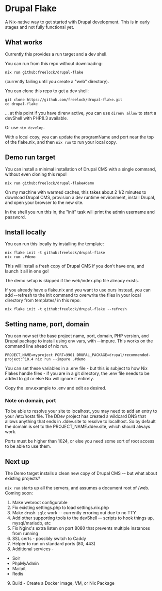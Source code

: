 # Drupal Flake

A Nix-native way to get started with Drupal development. This is in early stages and not fully functional yet.

## What works

Currently this provides a run target and a dev shell.

You can run from this repo without downloading:

```
nix run github:freelock/drupal-flake
```
(currently failing until you create a "web" directory).

You can clone this repo to get a dev shell:

```
git clone https://github.com/freelock/drupal-flake.git
cd drupal-flake
```
... at this point if you have direnv active, you can use `direnv allow` to start a devShell with PHP8.3 available.

Or use `nix develop`.

With a local copy, you can update the programName and port near the top of the flake.nix, and then `nix run` to run your local copy.

## Demo run target

You can install a minimal installation of Drupal CMS with a single command, without even cloning this repo!

```
nix run github:freelock/drupal-flake#demo
```
On my machine with warmed caches, this takes about 2 1/2 minutes to download Drupal CMS, provision a dev runtime environment, install Drupal, and open your browser to the new site.

In the shell you run this in, the "init" task will print the admin username and password.

## Install locally

You can run this locally by installing the template:

```
nix flake init -t github:freelock/drupal-flake
nix run .#demo
```
This will install a fresh copy of Drupal CMS if you don't have one, and launch it all in one go!

The demo setup is skipped if the web/index.php file already exists.

If you already have a flake.nix and you want to use ours instead, you can add --refresh to the init command to overwrite the files in your local directory from templates/ in this repo:

```
nix flake init -t github:freelock/drupal-flake --refresh
```

## Setting name, port, domain

You can now set the base project name, port, domain, PHP version, and Drupal package to install using env vars, with --impure. This works on the command line ahead of nix run.

```
PROJECT_NAME=myproject PORT=9901 DRUPAL_PACKAGE=drupal/recommended-project:^10.4 nix run --impure .#demo
```

You can set these variables in a .env file - but this is subject to how Nix Flakes handle files -
if you are in a git directory, the .env file needs to be added to git or else Nix will ignore it entirely.

Copy the .env.example to .env and edit as desired.

### Note on domain, port

To be able to resolve your site to localhost, you may need to add an entry to your /etc/hosts file. The DDev project has created a wildcard DNS that allows anything that ends in .ddev.site to resolve to localhost. So by default the domain is set to the PROJECT_NAME.ddev.site, which should always work.

Ports must be higher than 1024, or else you need some sort of root access to be able to use them.


## Next up

The Demo target installs a clean new copy of Drupal CMS -- but what about existing projects?

`nix run` starts up all the servers, and assumes a document root of /web. Coming soon:

1. Make webroot configurable
2. Fix existing settings.php to load settings.nix.php
3. Make `drush sqlc` work -- currently erroring out due to no TTY
4. Add other supporting tools to the devShell -- scripts to hook things up, mysql/mariadb, etc
5. Fix Nginx's extra listen on port 8080 that prevents multiple instances from running
6. SSL certs - possibly switch to Caddy
7. Helper to run on standard ports (80, 443)
8. Additional services -
  - Solr
  - PhpMyAdmin
  - Mailpit
  - Redis
9. Build - Create a Docker image, VM, or Nix Package
